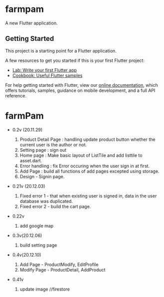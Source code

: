 # farmpam

A new Flutter application.

## Getting Started

This project is a starting point for a Flutter application.

A few resources to get you started if this is your first Flutter project:

- [Lab: Write your first Flutter app](https://flutter.dev/docs/get-started/codelab)
- [Cookbook: Useful Flutter samples](https://flutter.dev/docs/cookbook)

For help getting started with Flutter, view our
[online documentation](https://flutter.dev/docs), which offers tutorials,
samples, guidance on mobile development, and a full API reference.
# farmPam
  - 0.2v (20.11.29)
    1. Product Detail Page : handling update product button whether the current user is the author or not.
    2. Setting page :  sign out
    3. Home page : Make basic layout of ListTile and add listtile to asset.dart.
    4. Error handling : fix Error occuring when the user sign in at first.
    5. Add Page : build all functions of add pages excepted using storage.
    6. Design - Signin page.

  - 0.21v (20.12.03)
    1. Fixed error 1 - that when existing user is signed in, data in the user database was duplicated.
    2. Fixed error 2 - build the cart page. 
    
  - 0.22v
    1. add google map
    
  - 0.3v(20.12.06)
    1. build setting page
    
  - 0.4v(20.12.10)
    1. Add Page - ProductModify, EditProfile
    2. Modify Page - ProductDetail, AddProduct
  - 0.41v
    1. update image //firestore